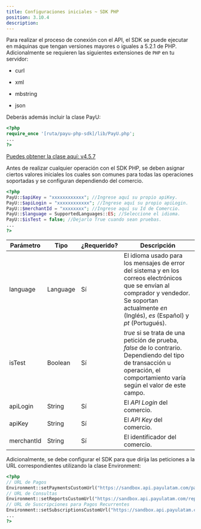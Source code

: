 ```yaml
---
title: Configuraciones iniciales ~ SDK PHP
position: 3.10.4
description:
---
```


Para realizar el proceso de conexión con el API, el SDK se puede ejecutar en máquinas que tengan versiones mayores o iguales a 5.2.1 de PHP. Adicionalmente se requieren las siguientes extensiones de `PHP` en tu servidor:

- curl
+ xml
- mbstring
+ json

Deberás además incluir la clase PayU:

~~~ php
<?php
require_once '[ruta/payu-php-sdk]/lib/PayU.php';
...
?>
~~~

<a href="/downloads/sdk/java/payu-php-sdk-4.5.7.zip" class="payu-btn payu-btn-blue">Puedes obtener la clase aquí: v4.5.7</a>

Antes de realizar cualquier operación con el SDK PHP, se deben asignar ciertos valores iniciales los cuales son comunes para todas las operaciones soportadas y se configuran dependiendo del comercio.

~~~ php
<?php
PayU::$apiKey = "xxxxxxxxxxxx"; //Ingrese aquí su propio apiKey.
PayU::$apiLogin = "xxxxxxxxxxxx"; //Ingrese aquí su propio apiLogin.
PayU::$merchantId = "xxxxxxxx"; //Ingrese aquí su Id de Comercio.
PayU::$language = SupportedLanguages::ES; //Seleccione el idioma.
PayU::$isTest = false; //Dejarlo True cuando sean pruebas.
...
?>
~~~

|Parámetro|Tipo|¿Requerido?|Descripción|
|---|---|---|---|
|language|Language|Sí|El idioma usado para los mensajes de error del sistema y en los correos electrónicos que se envían al comprador y vendedor. Se soportan actualmente *en* (Inglés), *es* (Español) y *pt* (Portugués).|
|isTest|Boolean|Sí|*true* si se trata de una petición de prueba, *false* de lo contrario. Dependiendo del tipo de transacción u operación, el comportamiento varía según el valor de este campo.|
|apiLogin|String|Sí|El *API Login* del comercio.|
|apiKey|String|Sí|El *API Key* del comercio.|
|merchantId|String|Sí|El identificador del comercio.|

Adicionalmente, se debe configurar el SDK para que dirija las peticiones a la URL correspondientes utilizando la clase Environment:

~~~ php
<?php
// URL de Pagos
Environment::setPaymentsCustomUrl("https://sandbox.api.payulatam.com/payments-api/4.0/service.cgi");
// URL de Consultas
Environment::setReportsCustomUrl("https://sandbox.api.payulatam.com/reports-api/4.0/service.cgi");
// URL de Suscripciones para Pagos Recurrentes
Environment::setSubscriptionsCustomUrl("https://sandbox.api.payulatam.com/payments-api/rest/v4.3/");
...
?>
~~~
